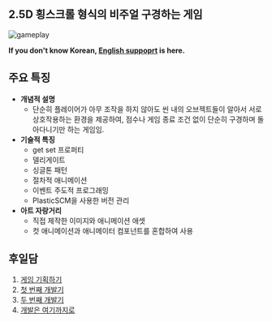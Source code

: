 ## **2.5D 횡스크롤 형식의 비주얼 구경하는 게임**

![gameplay](https://cdn.jsdelivr.net/gh/hyngng/hyngng.github.io.resources@master/2024-10-23-armonia-developing-cancelled/gameplay.webp)

**If you don't know Korean, [English suppoprt](https://github.com/hyngng/unity-armonia/blob/master/README-en.md) is here.**

## **주요 특징**
- **개념적 설명**
    - 단순히 플레이어가 아무 조작을 하지 않아도 씬 내의 오브젝트들이 알아서 서로 상호작용하는 환경을 제공하여, 점수나 게임 종료 조건 없이 단순히 구경하며 돌아다니기만 하는 게임임.
- **기술적 특징**
    - get set 프로퍼티
    - 델리게이트
    - 싱글톤 패턴
    - 절차적 애니메이션
    - 이벤트 주도적 프로그래밍
    - PlasticSCM을 사용한 버전 관리
- **아트 자랑거리**
    - 직접 제작한 이미지와 애니메이션 애셋
    - 컷 애니메이션과 애니메이터 컴포넌트를 혼합하여 사용
  
## **후일담**
1. [게임 기획하기](https://hyngng.github.io/posts/armonia-planning/) 
2. [첫 번째 개발기](https://hyngng.github.io/posts/armonia-developing-first/)
3. [두 번째 개발기](https://hyngng.github.io/posts/armonia-developing-second/)
4. [개발은 여기까지로](https://hyngng.github.io/posts/armonia-developing-cancelled/)